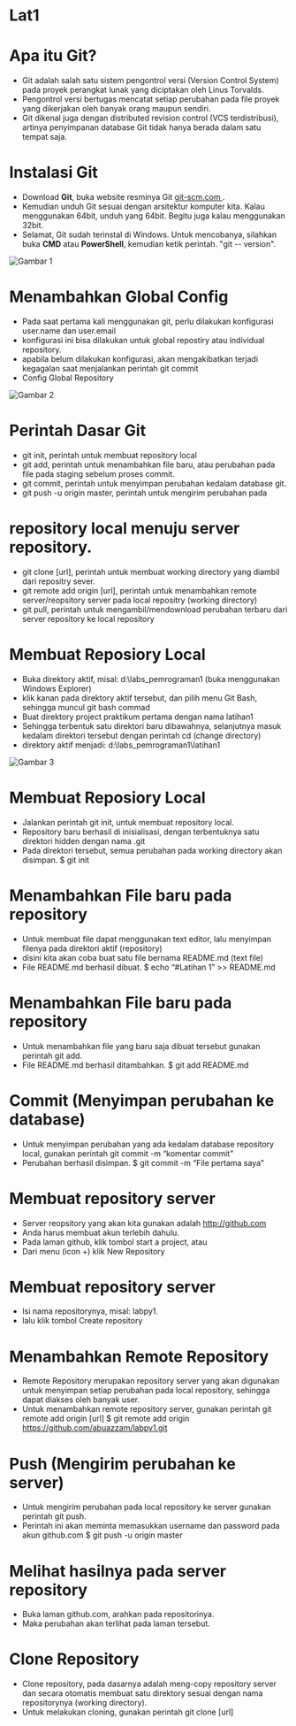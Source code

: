# Lat1
# Apa itu Git?
* Git adalah salah satu sistem pengontrol versi (Version Control
System) pada proyek perangkat lunak yang diciptakan oleh Linus
Torvalds.
* Pengontrol versi bertugas mencatat setiap perubahan pada file
proyek yang dikerjakan oleh banyak orang maupun sendiri.
* Git dikenal juga dengan distributed revision control (VCS terdistribusi),
artinya penyimpanan database Git tidak hanya berada dalam satu
tempat saja.
# Instalasi Git
* Download **Git**, buka website resminya Git [ git-scm.com ]( http://git-scm.com ).
* Kemudian unduh Git sesuai dengan arsitektur komputer kita. Kalau
menggunakan 64bit, unduh yang 64bit. Begitu juga kalau
menggunakan 32bit.
* Selamat, Git sudah terinstal di Windows. Untuk mencobanya,
silahkan buka **CMD** atau **PowerShell**, kemudian ketik perintah.
"git -- version".

![Gambar 1](https://user-images.githubusercontent.com/57052298/68079901-fdfc6d80-fe23-11e9-8e55-ab422dbac6a6.png)

# Menambahkan Global Config
* Pada saat pertama kali menggunakan git, perlu dilakukan konfigurasi
user.name dan user.email
* konfigurasi ini bisa dilakukan untuk global repostiry atau individual
repository.
* apabila belum dilakukan konfigurasi, akan mengakibatkan terjadi
kegagalan saat menjalankan perintah git commit
* Config Global Repository

![Gambar 2](https://user-images.githubusercontent.com/57052298/68079978-32245e00-fe25-11e9-89b3-a66a0b954d5c.png)

# Perintah Dasar Git
* git init, perintah untuk membuat repository local
* git add, perintah untuk menambahkan file baru, atau perubahan pada file
pada staging sebelum proses commit.
* git commit, perintah untuk menyimpan perubahan kedalam database git.
* git push -u origin master, perintah untuk mengirim perubahan pada
 
 # repository local menuju server repository.
* git clone [url], perintah untuk membuat working directory yang diambil dari
repositry sever.
* git remote add origin [url], perintah untuk menambahkan remote
server/reopsitory server pada local repositry (working directory)
* git pull, perintah untuk mengambil/mendownload perubahan terbaru dari
server repository ke local repository

# Membuat Reposiory Local
* Buka direktory aktif, misal: d:\labs_pemrograman1 (buka
menggunakan Windows Explorer)
* klik kanan pada direktory aktif tersebut, dan pilih menu Git Bash,
sehingga muncul git bash commad
* Buat direktory project praktikum pertama dengan nama latihan1
* Sehingga terbentuk satu direktori baru dibawahnya, selanjutnya
masuk kedalam direktori tersebut dengan perintah cd (change
directory)
* direktory aktif menjadi: d:\labs_pemrograman1\latihan1

![Gambar 3](https://user-images.githubusercontent.com/57052298/68079992-74e63600-fe25-11e9-956e-2b7a7deb5296.png)

# Membuat Reposiory Local
* Jalankan perintah git init, untuk membuat repository local.
* Repository baru berhasil di inisialisasi, dengan terbentuknya satu
direktori hidden dengan nama .git
* Pada direktori tersebut, semua perubahan pada working directory
akan disimpan.
$ git init

# Menambahkan File baru pada repository
* Untuk membuat file dapat menggunakan text editor, lalu menyimpan
filenya pada direktori aktif (repository)
* disini kita akan coba buat satu file bernama README.md (text file)
* File README.md berhasil dibuat.
$ echo “#Latihan 1” >> README.md

# Menambahkan File baru pada repository
* Untuk menambahkan file yang baru saja dibuat tersebut gunakan
perintah git add.
* File README.md berhasil ditambahkan.
$ git add README.md

# Commit (Menyimpan perubahan ke database)
* Untuk menyimpan perubahan yang ada kedalam database repository
local, gunakan perintah git commit -m “komentar commit”
* Perubahan berhasil disimpan.
$ git commit -m “File pertama saya”

# Membuat repository server
* Server reopsitory yang akan kita gunakan adalah http://github.com
* Anda harus membuat akun terlebih dahulu.
* Pada laman github, klik tombol start a project, atau
* Dari menu (icon +) klik New Repository

# Membuat repository server
* Isi nama repositorynya, misal: labpy1.
* lalu klik tombol Create repository
# Menambahkan Remote Repository
* Remote Repository merupakan repository server yang akan
digunakan untuk menyimpan setiap perubahan pada local repository,
sehingga dapat diakses oleh banyak user.
* Untuk menambahkan remote repository server, gunakan perintah
git remote add origin [url]
$ git remote add origin https://github.com/abuazzam/labpy1.git

# Push (Mengirim perubahan ke server)
* Untuk mengirim perubahan pada local repository ke server gunakan
perintah git push.
* Perintah ini akan meminta memasukkan username dan password
pada akun github.com
$ git push -u origin master

# Melihat hasilnya pada server repository
* Buka laman github.com,
arahkan pada repositorinya.
* Maka perubahan akan
terlihat pada laman
tersebut.

# Clone Repository
* Clone repository, pada dasarnya adalah meng-copy repository server
dan secara otomatis membuat satu direktory sesuai dengan nama
repositorynya (working directory).
* Untuk melakukan cloning, gunakan perintah git clone [url]
